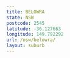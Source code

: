 ```yaml
---
title: BELOWRA
state: NSW
postcode: 2545
latitude: -36.127663
longitude: 149.792292
url: /nsw/belowra/
layout: suburb
---
```

